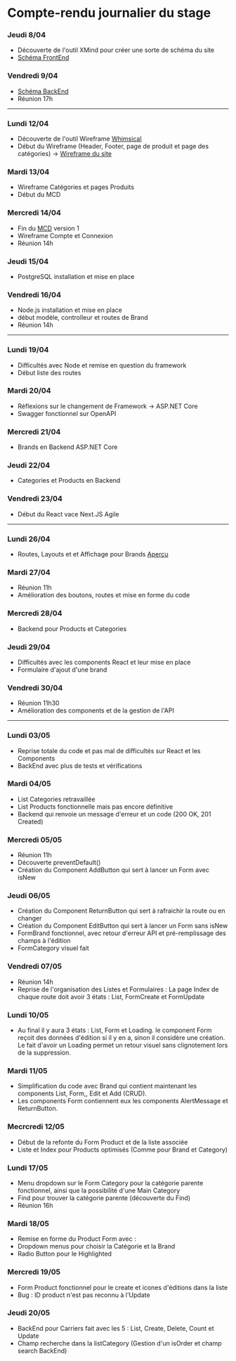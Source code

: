 # Compte-rendu journalier du stage

### Jeudi 8/04

-   Découverte de l'outil XMind pour créer une sorte de schéma du site
-   [Schéma FrontEnd](FrontEnd.png)

### Vendredi 9/04

-   [Schéma BackEnd](BackEnd.png)
-   Réunion 17h

---

### Lundi 12/04

-   Découverte de l'outil Wireframe [Whimsical](http://whimsical.com)
-   Début du Wireframe (Header, Footer, page de produit et page des catégories) -> [Wireframe du site](https://whimsical.com/outronic-shop-GbDf55uoJrajhd3KwUpWHw)

### Mardi 13/04

-   Wireframe Catégories et pages Produits
-   Début du MCD

### Mercredi 14/04

-   Fin du [MCD](MCD.svg) version 1
-   Wireframe Compte et Connexion
-   Réunion 14h

### Jeudi 15/04

-   PostgreSQL installation et mise en place

### Vendredi 16/04

-   Node.js installation et mise en place
-   début modèle, controlleur et routes de Brand
-   Réunion 14h

---

### Lundi 19/04

-   Difficultés avec Node et remise en question du framework
-   Début liste des routes

### Mardi 20/04

-   Réflexions sur le changement de Framework -> ASP.NET Core
-   Swagger fonctionnel sur OpenAPI

### Mercredi 21/04

-   Brands en Backend ASP.NET Core

### Jeudi 22/04

-   Categories et Products en Backend

### Vendredi 23/04

-   Début du React vace Next.JS Agile

---

### Lundi 26/04

-   Routes, Layouts et et Affichage pour Brands [Aperçu](BrandsWebPage.png)

### Mardi 27/04

-   Réunion 11h
-   Amélioration des boutons, routes et mise en forme du code

### Mercredi 28/04

-   Backend pour Products et Categories

### Jeudi 29/04

-   Difficultés avec les components React et leur mise en place
-   Formulaire d'ajout d'une brand

### Vendredi 30/04

-   Réunion 11h30
-   Amélioration des components et de la gestion de l'API

---

### Lundi 03/05

-   Reprise totale du code et pas mal de difficultés sur React et les Components
-   BackEnd avec plus de tests et vérifications

### Mardi 04/05

-   List Categories retravaillée
-   List Products fonctionnelle mais pas encore définitive
-   Backend qui renvoie un message d'erreur et un code (200 OK, 201 Created)

### Mercredi 05/05

-   Réunion 11h
-   Découverte preventDefault()
-   Création du Component AddButton qui sert à lancer un Form avec isNew

### Jeudi 06/05

-   Création du Component ReturnButton qui sert à rafraichir la route ou en changer
-   Création du Component EditButton qui sert à lancer un Form sans isNew
-   FormBrand fonctionnel, avec retour d'erreur API et pré-remplissage des champs à l'édition
-   FormCategory visuel fait

### Vendredi 07/05

-   Réunion 14h
-   Reprise de l'organisation des Listes et Formulaires : La page Index de chaque route doit avoir 3 états : List, FormCreate et FormUpdate

### Lundi 10/05

-   Au final il y aura 3 états : List, Form et Loading. le component Form reçoit des données d'édition si il y en a, sinon il considère une création. Le fait d'avoir un Loading permet un retour visuel sans clignotement lors de la suppression.

### Mardi 11/05

-   Simplification du code avec Brand qui contient maintenant les components List, Form,, Edit et Add (CRUD).
-   Les components Form contiennent eux les components AlertMessage et ReturnButton.

### Mecrcredi 12/05

-   Début de la refonte du Form Product et de la liste associée
-   Liste et Index pour Products optimisés (Comme pour Brand et Category)

### Lundi 17/05

-   Menu dropdown sur le Form Category pour la catégorie parente fonctionnel, ainsi que la possibilité d'une Main Category
-   Find pour trouver la catégorie parente (découverte du Find)
-   Réunion 16h

### Mardi 18/05

-   Remise en forme du Product Form avec :
-   Dropdown menus pour choisir la Catégorie et la Brand
-   Radio Button pour le Highlighted

### Mercredi 19/05

-   Form Product fonctionnel pour le create et icones d'éditions dans la liste
-   Bug : ID product n'est pas reconnu à l'Update

### Jeudi 20/05

-   BackEnd pour Carriers fait avec les 5 : List, Create, Delete, Count et Update
-   Champ recherche dans la listCategory (Gestion d'un isOrder et champ search BackEnd)
